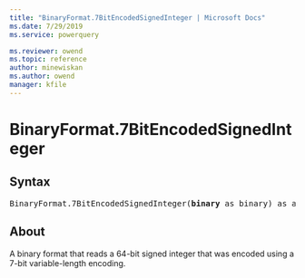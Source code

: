 ```yaml
---
title: "BinaryFormat.7BitEncodedSignedInteger | Microsoft Docs"
ms.date: 7/29/2019
ms.service: powerquery

ms.reviewer: owend
ms.topic: reference
author: minewiskan
ms.author: owend
manager: kfile
---
```

# BinaryFormat.7BitEncodedSignedInteger

## Syntax

<pre>
BinaryFormat.7BitEncodedSignedInteger(<b>binary</b> as binary) as any 
</pre>  
  
## About  
A binary format that reads a 64-bit signed integer that was encoded using a 7-bit variable-length encoding.  
